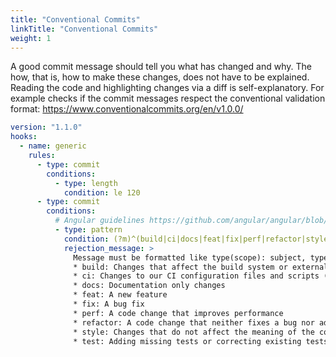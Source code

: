 ```yaml
---
title: "Conventional Commits"
linkTitle: "Conventional Commits"
weight: 1
---
```


A good commit message should tell you what has changed and why. The how, that is, how to make these changes, does not have to be explained. Reading the code and highlighting changes via a diff is self-explanatory. For example checks if the commit messages respect the conventional validation format: https://www.conventionalcommits.org/en/v1.0.0/

```yaml
version: "1.1.0"
hooks:
  - name: generic
    rules:
      - type: commit
        conditions:
          - type: length
            condition: le 120
      - type: commit
        conditions:
          # Angular guidelines https://github.com/angular/angular/blob/master/CONTRIBUTING.md
          - type: pattern
            condition: (?m)^(build|ci|docs|feat|fix|perf|refactor|style|test)\([a-z]+\):\s([a-z\.\-\s]+)
            rejection_message: >
              Message must be formatted like type(scope): subject, type Must be one of the following:
              * build: Changes that affect the build system or external dependencies (example scopes: gulp, broccoli, npm)
              * ci: Changes to our CI configuration files and scripts (example scopes: Circle, BrowserStack, SauceLabs)
              * docs: Documentation only changes
              * feat: A new feature
              * fix: A bug fix
              * perf: A code change that improves performance
              * refactor: A code change that neither fixes a bug nor adds a feature
              * style: Changes that do not affect the meaning of the code (white-space, formatting, missing semi-colons, etc)
              * test: Adding missing tests or correcting existing tests
```